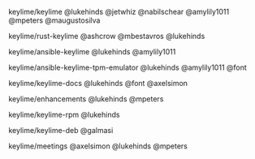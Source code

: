 keylime/keylime
@lukehinds
@jetwhiz
@nabilschear
@amylily1011
@mpeters
@maugustosilva

keylime/rust-keylime
@ashcrow
@mbestavros
@lukehinds

keylime/ansible-keylime
@lukehinds
@amylily1011

keylime/ansible-keylime-tpm-emulator
@lukehinds
@amylily1011
@font

keylime/keylime-docs
@lukehinds
@font
@axelsimon

keylime/enhancements
@lukehinds
@mpeters

keylime/keylime-rpm
@lukehinds

keylime/keylime-deb
@galmasi

keylime/meetings
@axelsimon
@lukehinds
@mpeters

